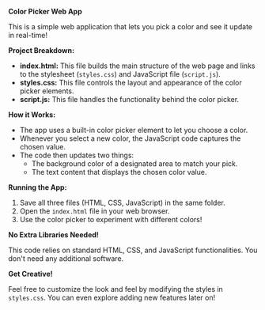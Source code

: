 **Color Picker Web App**

This is a simple web application that lets you pick a color and see it update in real-time!

**Project Breakdown:**

- **index.html:** This file builds the main structure of the web page and links to the stylesheet (`styles.css`) and JavaScript file (`script.js`).
- **styles.css:** This file controls the layout and appearance of the color picker elements.
- **script.js:** This file handles the functionality behind the color picker.

**How it Works:**

- The app uses a built-in color picker element to let you choose a color.
- Whenever you select a new color, the JavaScript code captures the chosen value.
- The code then updates two things:
  - The background color of a designated area to match your pick.
  - The text content that displays the chosen color value.

**Running the App:**

1. Save all three files (HTML, CSS, JavaScript) in the same folder.
2. Open the `index.html` file in your web browser.
3. Use the color picker to experiment with different colors!

**No Extra Libraries Needed!**

This code relies on standard HTML, CSS, and JavaScript functionalities. You don't need any additional software.

**Get Creative!**

Feel free to customize the look and feel by modifying the styles in `styles.css`. You can even explore adding new features later on!
